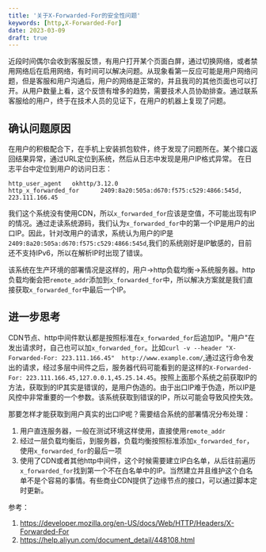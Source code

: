 ```yaml
---
title: '关于X-Forwarded-For的安全性问题'
keywords: [http,X-Forwarded-For]
date: 2023-03-09
draft: true
---
```


近段时间偶尔会收到客服反馈，有用户打开某个页面白屏，通过切换网络，或者禁用网络后在启用网络，有时间可以解决问题。从现象看第一反应可能是用户网络问题，但是客服和用户沟通后，用户的网络是正常的，并且我司的其他页面也可以打开。从用户数量上看，这个反馈有增多的趋势，需要技术人员协助排查。通过联系客服给的用户，终于在技术人员的见证下，在用户的机器上复现了问题。

## 确认问题原因

在用户的积极配合下，在手机上安装抓包软件，终于发现了问题所在。某个接口返回结果异常，通过URL定位到系统，然后从日志中发现是用户IP格式异常。
在日志平台中定位到用户的访问日志：

```
http_user_agent	  okhttp/3.12.0
http_x_forwarded_for	  2409:8a20:505a:d670:f575:c529:4866:545d, 223.111.166.45
```

我们这个系统没有使用CDN，所以`x_forwarded_for`应该是空值，不可能出现有IP的情况。通过走读系统源码，我们认为`x_forwarded_for`中的第一个IP是用户的出口IP。因此，针对改用户的请求，系统认为用户的IP是`2409:8a20:505a:d670:f575:c529:4866:545d`,我们的系统刚好是IP敏感的，目前还不支持IPv6，所以在解析IP时出现了错误。

该系统在生产环境的部署情况是这样的，用户->http负载均衡->系统服务器。http负载均衡会把`remote_addr`添加到`x_forwarded_for`中，所以解决方案就是我们直接获取`x_forwarded_for`中最后一个IP。

## 进一步思考

CDN节点、http中间件默认都是按照标准在`x_forwarded_for`后追加IP。"用户"在发出请求时，自己也可以加`x_forwarded_for`。比如`curl -v --header "X-Forwarded-For: 223.111.166.45"  http://www.example.com/`,通过这行命令发出的请求，经过多层中间件之后，服务器代码可能看到的是这样的`X-Forwarded-For: 223.111.166.45,127.0.0.1,45.25.14.45`。按照上面那个系统之前获取IP的方法，获取到的IP其实是错误的，是用户伪造的。由于出口IP难于伪造，所以IP是风控中非常重要的一个参数。该系统获取到错误的IP，所以可能会导致风控失效。

那要怎样才能获取到用户真实的出口IP呢？需要结合系统的部署情况分布处理：

1. 用户直连服务器，一般在测试环境这样使用，直接使用`remote_addr`
2. 经过一层负载均衡后，到服务器，负载均衡按照标准添加`x_forwarded_for`，使用`x_forwarded_for`的最后一项
3. 使用了CDN或者其他http中间件，这个时候需要建立IP白名单，从后往前遍历`x_forwarded_for`找到第一个不在白名单中的IP。当然建立并且维护这个白名单不是个容易的事情。有些商业CDN提供了边缘节点的接口，可以通过脚本定时更新。

参考：

1. https://developer.mozilla.org/en-US/docs/Web/HTTP/Headers/X-Forwarded-For
2. https://help.aliyun.com/document_detail/448108.html